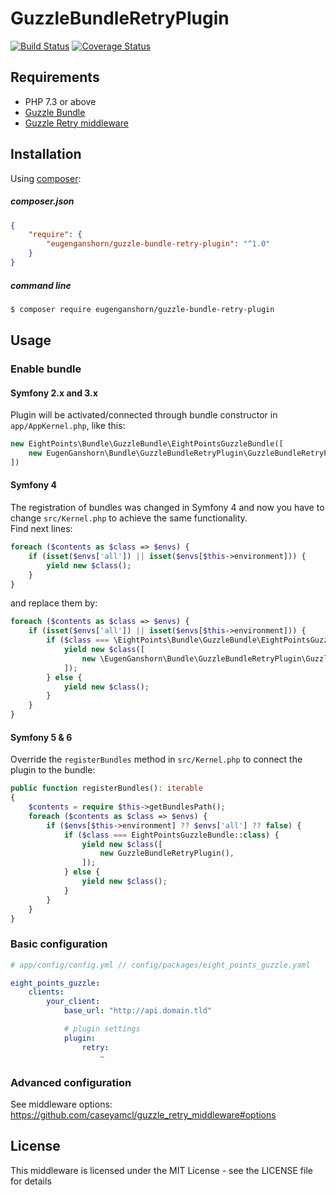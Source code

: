 # GuzzleBundleRetryPlugin
[![Build Status](https://travis-ci.org/EugenGanshorn/GuzzleBundleRetryPlugin.svg?branch=master)](https://travis-ci.org/EugenGanshorn/GuzzleBundleRetryPlugin)
[![Coverage Status](https://coveralls.io/repos/github/EugenGanshorn/GuzzleBundleRetryPlugin/badge.svg?branch=master)](https://coveralls.io/github/EugenGanshorn/GuzzleBundleRetryPlugin?branch=master)

## Requirements
 - PHP 7.3 or above
 - [Guzzle Bundle][1]
 - [Guzzle Retry middleware][2]

## Installation
Using [composer][3]:

##### composer.json
``` json
{
    "require": {
        "eugenganshorn/guzzle-bundle-retry-plugin": "^1.0"
    }
}
```

##### command line
``` bash
$ composer require eugenganshorn/guzzle-bundle-retry-plugin
```
## Usage
### Enable bundle

#### Symfony 2.x and 3.x
Plugin will be activated/connected through bundle constructor in `app/AppKernel.php`, like this:

``` php 
new EightPoints\Bundle\GuzzleBundle\EightPointsGuzzleBundle([
    new EugenGanshorn\Bundle\GuzzleBundleRetryPlugin\GuzzleBundleRetryPlugin(),
])
```

#### Symfony 4
The registration of bundles was changed in Symfony 4 and now you have to change `src/Kernel.php` to achieve the same functionality.  
Find next lines:

```php
foreach ($contents as $class => $envs) {
    if (isset($envs['all']) || isset($envs[$this->environment])) {
        yield new $class();
    }
}
```

and replace them by:

```php
foreach ($contents as $class => $envs) {
    if (isset($envs['all']) || isset($envs[$this->environment])) {
        if ($class === \EightPoints\Bundle\GuzzleBundle\EightPointsGuzzleBundle::class) {
            yield new $class([
                new \EugenGanshorn\Bundle\GuzzleBundleRetryPlugin\GuzzleBundleRetryPlugin(),
            ]);
        } else {
            yield new $class();
        }
    }
}
```
#### Symfony 5 & 6
Override the `registerBundles` method in `src/Kernel.php` to connect the plugin to the bundle:

```php
public function registerBundles(): iterable
{
    $contents = require $this->getBundlesPath();
    foreach ($contents as $class => $envs) {
        if ($envs[$this->environment] ?? $envs['all'] ?? false) {
            if ($class === EightPointsGuzzleBundle::class) {
                yield new $class([
                    new GuzzleBundleRetryPlugin(),
                ]);
            } else {
                yield new $class();
            }
        }
    }
}
```

### Basic configuration
``` yaml
# app/config/config.yml // config/packages/eight_points_guzzle.yaml

eight_points_guzzle:
    clients:
        your_client:
            base_url: "http://api.domain.tld"

            # plugin settings
            plugin:
                retry:
                    ~
```
### Advanced configuration
See middleware options:
https://github.com/caseyamcl/guzzle_retry_middleware#options

## License
This middleware is licensed under the MIT License - see the LICENSE file for details

[1]: https://github.com/8p/EightPointsGuzzleBundle
[2]: https://github.com/caseyamcl/guzzle_retry_middleware
[3]: https://getcomposer.org/

